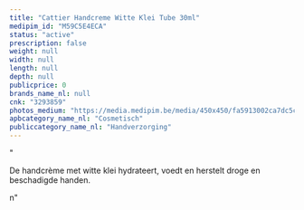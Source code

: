 ```yaml
---
title: "Cattier Handcreme Witte Klei Tube 30ml"
medipim_id: "M59C5E4ECA"
status: "active"
prescription: false
weight: null
width: null
length: null
depth: null
publicprice: 0
brands_name_nl: null
cnk: "3293859"
photos_medium: "https://media.medipim.be/media/450x450/fa5913002ca7dc5cff4fbbd918c3ad32a455b0c2.jpg"
apbcategory_name_nl: "Cosmetisch"
publiccategory_name_nl: "Handverzorging"
---
```

"<p>De handcrème met witte klei hydrateert, voedt en herstelt droge en beschadigde handen.</p>n"
